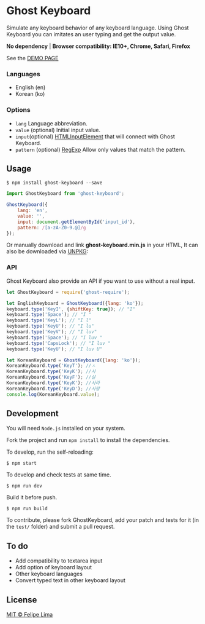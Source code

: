 # Ghost Keyboard
Simulate any keyboard behavior of any keyboard language. 
Using Ghost Keyboard you can imitates an user typing and get the output value.

**No dependency** | **Browser compatibility: IE10+, Chrome, Safari, Firefox**

See the [DEMO PAGE](https://fill-lima.github.io/ghost-keyboard/)

### Languages
- English (en)
- Korean (ko)

### Options
- `lang` Language abbreviation.
- `value` (optional) Initial input value.
- `input`(optional) [HTMLInputElement](https://developer.mozilla.org/en-US/docs/Web/API/HTMLInputElement) that will connect with Ghost Keyboard.
- `pattern` (optional) [RegExp](https://developer.mozilla.org/en-US/docs/Web/JavaScript/Reference/Global_Objects/RegExp) Allow only values that match the pattern.

## Usage

```shell
$ npm install ghost-keyboard --save
```

```javascript
import GhostKeyboard from 'ghost-keyboard';

GhostKeyboard({
    lang: 'en',
    value: '',
    input: document.getElementById('input_id'),
    pattern: /[a-zA-Z0-9.@]/g
});
```

Or manually download and link **ghost-keyboard.min.js** in your HTML, It can also be downloaded via [UNPKG](https://unpkg.com/ghost-keyboar/dist/ghost-keyboard.min.js):

### API
Ghost Keyboard also provide an API if you want to use without a real input.
```javascript
let GhostKeyboard = require('ghost-require');

let EnglishKeyboard = GhostKeyboard({lang: 'ko'});
keyboard.type('KeyI', {shiftKey: true}); // "I"
keyboard.type('Space'); // "I "
keyboard.type('KeyL'); // "I l"
keyboard.type('KeyU'); // "I lu"
keyboard.type('KeyV'); // "I luv"
keyboard.type('Space'); // "I luv "
keyboard.type('CapsLock'); // "I luv "
keyboard.type('KeyU'); // "I luv U"

let KoreanKeyboard = GhostKeyboard({lang: 'ko'});
KoreanKeyboard.type('KeyT'); //ㅅ
KoreanKeyboard.type('KeyK'); //사
KoreanKeyboard.type('KeyF'); //살
KoreanKeyboard.type('KeyK'); //사라
KoreanKeyboard.type('KeyD'); //사랑
console.log(KoreanKeyboard.value);
```

## Development
You will need `Node.js` installed on your system.

Fork the project and run `npm install` to install the dependencies.

To develop, run the self-reloading:

```shell
$ npm start
```

To develop and check tests at same time.

```shell
$ npm run dev
```

Build it before push.

```shell
$ npm run build
```

To contribute, please fork GhostKeyboard, add your patch and tests for it (in the `test/` folder) and submit a pull request.

## To do
- Add compatibility to textarea input
- Add option of keyboard layout
- Other keyboard languages
- Convert typed text in other keyboard layout

## License

[MIT © Felipe Lima](./LICENSE.md)
